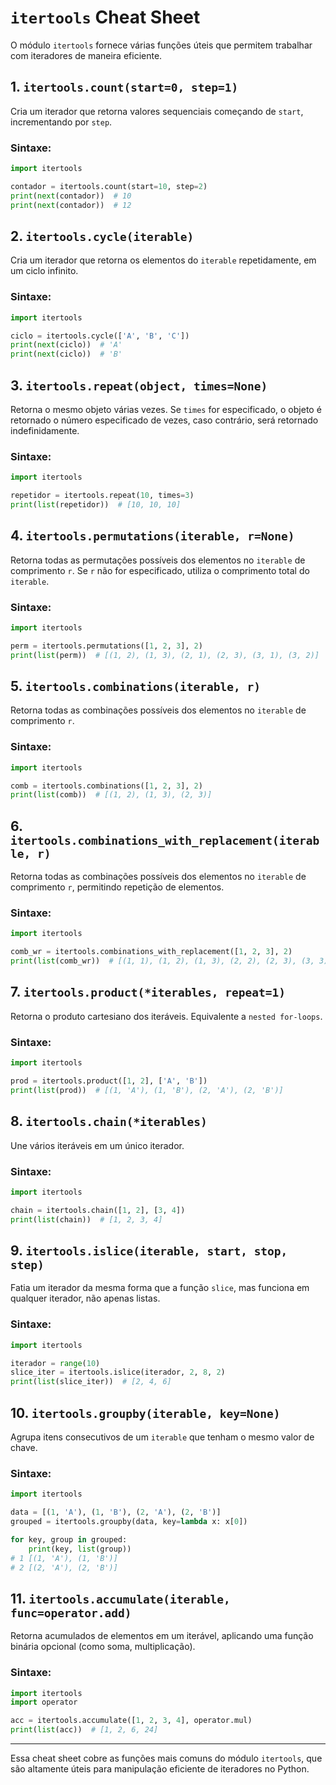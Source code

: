 
# `itertools` Cheat Sheet

O módulo `itertools` fornece várias funções úteis que permitem trabalhar com iteradores de maneira eficiente.

## 1. **`itertools.count(start=0, step=1)`**
Cria um iterador que retorna valores sequenciais começando de `start`, incrementando por `step`.

### Sintaxe:
```python
import itertools

contador = itertools.count(start=10, step=2)
print(next(contador))  # 10
print(next(contador))  # 12
```

## 2. **`itertools.cycle(iterable)`**
Cria um iterador que retorna os elementos do `iterable` repetidamente, em um ciclo infinito.

### Sintaxe:
```python
import itertools

ciclo = itertools.cycle(['A', 'B', 'C'])
print(next(ciclo))  # 'A'
print(next(ciclo))  # 'B'
```

## 3. **`itertools.repeat(object, times=None)`**
Retorna o mesmo objeto várias vezes. Se `times` for especificado, o objeto é retornado o número especificado de vezes, caso contrário, será retornado indefinidamente.

### Sintaxe:
```python
import itertools

repetidor = itertools.repeat(10, times=3)
print(list(repetidor))  # [10, 10, 10]
```

## 4. **`itertools.permutations(iterable, r=None)`**
Retorna todas as permutações possíveis dos elementos no `iterable` de comprimento `r`. Se `r` não for especificado, utiliza o comprimento total do `iterable`.

### Sintaxe:
```python
import itertools

perm = itertools.permutations([1, 2, 3], 2)
print(list(perm))  # [(1, 2), (1, 3), (2, 1), (2, 3), (3, 1), (3, 2)]
```

## 5. **`itertools.combinations(iterable, r)`**
Retorna todas as combinações possíveis dos elementos no `iterable` de comprimento `r`.

### Sintaxe:
```python
import itertools

comb = itertools.combinations([1, 2, 3], 2)
print(list(comb))  # [(1, 2), (1, 3), (2, 3)]
```

## 6. **`itertools.combinations_with_replacement(iterable, r)`**
Retorna todas as combinações possíveis dos elementos no `iterable` de comprimento `r`, permitindo repetição de elementos.

### Sintaxe:
```python
import itertools

comb_wr = itertools.combinations_with_replacement([1, 2, 3], 2)
print(list(comb_wr))  # [(1, 1), (1, 2), (1, 3), (2, 2), (2, 3), (3, 3)]
```

## 7. **`itertools.product(*iterables, repeat=1)`**
Retorna o produto cartesiano dos iteráveis. Equivalente a `nested for-loops`.

### Sintaxe:
```python
import itertools

prod = itertools.product([1, 2], ['A', 'B'])
print(list(prod))  # [(1, 'A'), (1, 'B'), (2, 'A'), (2, 'B')]
```

## 8. **`itertools.chain(*iterables)`**
Une vários iteráveis em um único iterador.

### Sintaxe:
```python
import itertools

chain = itertools.chain([1, 2], [3, 4])
print(list(chain))  # [1, 2, 3, 4]
```

## 9. **`itertools.islice(iterable, start, stop, step)`**
Fatia um iterador da mesma forma que a função `slice`, mas funciona em qualquer iterador, não apenas listas.

### Sintaxe:
```python
import itertools

iterador = range(10)
slice_iter = itertools.islice(iterador, 2, 8, 2)
print(list(slice_iter))  # [2, 4, 6]
```

## 10. **`itertools.groupby(iterable, key=None)`**
Agrupa itens consecutivos de um `iterable` que tenham o mesmo valor de chave.

### Sintaxe:
```python
import itertools

data = [(1, 'A'), (1, 'B'), (2, 'A'), (2, 'B')]
grouped = itertools.groupby(data, key=lambda x: x[0])

for key, group in grouped:
    print(key, list(group))
# 1 [(1, 'A'), (1, 'B')]
# 2 [(2, 'A'), (2, 'B')]
```

## 11. **`itertools.accumulate(iterable, func=operator.add)`**
Retorna acumulados de elementos em um iterável, aplicando uma função binária opcional (como soma, multiplicação).

### Sintaxe:
```python
import itertools
import operator

acc = itertools.accumulate([1, 2, 3, 4], operator.mul)
print(list(acc))  # [1, 2, 6, 24]
```

---

Essa cheat sheet cobre as funções mais comuns do módulo `itertools`, que são altamente úteis para manipulação eficiente de iteradores no Python.

